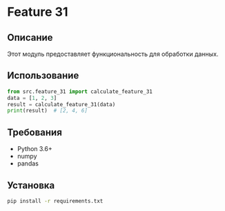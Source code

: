 # Feature 31
## Описание
Этот модуль предоставляет функциональность для обработки данных.
## Использование
```python
from src.feature_31 import calculate_feature_31
data = [1, 2, 3]
result = calculate_feature_31(data)
print(result)  # [2, 4, 6]
```
## Требования
- Python 3.6+
- numpy
- pandas
## Установка
```bash
pip install -r requirements.txt
```